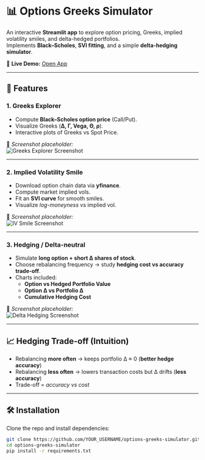 # 📊 Options Greeks Simulator

An interactive **Streamlit app** to explore option pricing, Greeks, implied volatility smiles, and delta-hedged portfolios.  
Implements **Black–Scholes**, **SVI fitting**, and a simple **delta-hedging simulator**.

🔗 **Live Demo:** [Open App]([https://your-streamlit-link.streamlit.app](https://quantfinanceproject-4bgfmqei4xmc9wlvb35wwu.streamlit.app/))

---

## 🚀 Features

### 1. Greeks Explorer
- Compute **Black–Scholes option price** (Call/Put).  
- Visualize Greeks (**Δ, Γ, Vega, Θ, ρ**).  
- Interactive plots of Greeks vs Spot Price.  

📸 *Screenshot placeholder:*  
![Greeks Explorer Screenshot](https://github.com/user-attachments/assets/YOUR_IMAGE_ID)

---

### 2. Implied Volatility Smile
- Download option chain data via **yfinance**.  
- Compute market implied vols.  
- Fit an **SVI curve** for smooth smiles.  
- Visualize *log-moneyness* vs implied vol.  

📸 *Screenshot placeholder:*  
![IV Smile Screenshot](https://github.com/user-attachments/assets/YOUR_IMAGE_ID)

---

### 3. Hedging / Delta-neutral
- Simulate **long option + short Δ shares of stock**.  
- Choose rebalancing frequency → study **hedging cost vs accuracy trade-off**.  
- Charts included:  
  - **Option vs Hedged Portfolio Value**  
  - **Option Δ vs Portfolio Δ**  
  - **Cumulative Hedging Cost**  

📸 *Screenshot placeholder:*  
![Delta Hedging Screenshot](https://github.com/user-attachments/assets/YOUR_IMAGE_ID)

---

## 📈 Hedging Trade-off (Intuition)

- Rebalancing **more often** → keeps portfolio Δ ≈ 0 (**better hedge accuracy**)  
- Rebalancing **less often** → lowers transaction costs but Δ drifts (**less accuracy**)  
- Trade-off = *accuracy vs cost*

---

## 🛠 Installation

Clone the repo and install dependencies:

```bash
git clone https://github.com/YOUR_USERNAME/options-greeks-simulator.git
cd options-greeks-simulator
pip install -r requirements.txt

